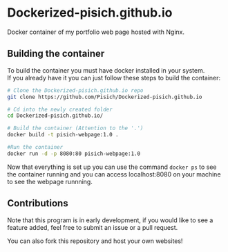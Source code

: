 # Dockerized-pisich.github.io
Docker container of my portfolio web page hosted with Nginx.

## Building the container
To build the container you must have docker installed in your system.</br>
If you already have it you can just follow these steps to build the container:
```bash
# Clone the Dockerized-pisich.github.io repo
git clone https://github.com/Pisich/Dockerized-pisich.github.io

# Cd into the newly created folder
cd Dockerized-pisich.github.io/

# Build the container (Attention to the '.')
docker build -t pisich-webpage:1.0 .

#Run the container
docker run -d -p 8080:80 pisich-webpage:1.0
```
Now that everything is set up you can use the command ```docker ps``` to see the container running and you can access localhost:8080 on your machine to see the webpage runnning.

## Contributions
Note that this program is in early development, if you would like to see a feature added, feel free to submit an issue or a pull request.


You can also fork this repository and host your own websites!
